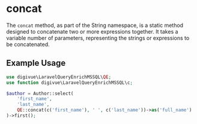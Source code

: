 # concat

The `concat` method, as part of the String namespace, is a static method designed to concatenate two or more expressions
together. It takes a variable number of parameters, representing the strings or expressions to be concatenated.

## Example Usage

```php
use digivue\LaravelQueryEnrichMSSQL\QE;
use function digivue\LaravelQueryEnrichMSSQL\c;

$author = Author::select(
    'first_name',
    'last_name',
    QE::concat(c('first_name'), ' ', c('last_name'))->as('full_name')
)->first();
```